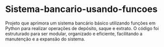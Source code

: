 # Sistema-bancario-usando-funcoes

Projeto que aprimora um sistema bancário básico utilizando funções em Python para realizar operações de depósito,
saque e extrato. O código foi estruturado para ser modular, organizado e eficiente, facilitando a manutenção e a expansão do sistema.
